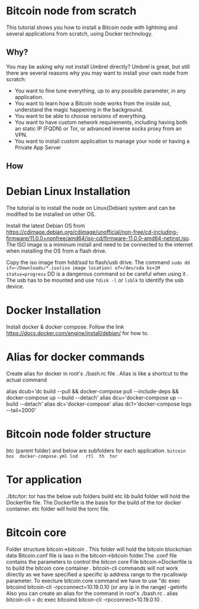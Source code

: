 # Bitcoin node from scratch

This tutorial shows you how to install a Bitcoin node with lightning and several applications from scratch, using Docker technology.

## Why?

You may be asking why not install Umbrel directly? Umbrel is great, but still there are several reasons why you may want to install your own node from scratch:

- You want to fine tune everything, up to any possible parameter, in any application.
- You want to learn how a Bitcoin node works from the inside out, understand the magic happening in the background.
- You want to be able to choose versions of everything.
- You want to have custom network requirements, including having both an static IP (FQDN) or Tor, or advanced inverse socks proxy from an VPN.
- You want to install custom application to manage your node or having a Private App Server

## How 
# Debian Linux Installation 
The tutorial is to install the node on Linux(Debian) system and can be modified to be installed on other OS.

Install the latest Debian OS from https://cdimage.debian.org/cdimage/unofficial/non-free/cd-including-firmware/11.0.0+nonfree/amd64/iso-cd/firmware-11.0.0-amd64-netinst.iso. 
The ISO image is a miminum install and need to be connected to the internet when installing the OS from a flash drive.

Copy the iso image from hdd/ssd to flash/usb drive. The command
`sudo dd if=~/Downloads/*.iso(iso image location) of=/dev/sda bs=1M status=progress`
DD is a dangerous command so be careful when using it . 
The usb has to be mounted and use `fdisk -l` or `lsblk` to identify the usb device.

# Docker Installation
Install docker & docker compose. Follow the link https://docs.docker.com/engine/install/debian/ for how to.

# Alias for docker commands 
Create alias for docker in root's ./bash.rc file . Alias is like a shortcut to the actual command

alias dcub='dc build --pull && docker-compose pull --include-deps
            && docker-compose up --build  --detach'
alias dcu='docker-compose up --build --detach'
alias dc='docker-compose'
alias dc1='docker-compose logs --tail=2000'

# Bitcoin node folder structure 
btc (parent folder) and below are subfolders for each application.
`bitcoin  bos  docker-compose.yml lnd	rtl  th  tor`

# Tor application  
./btc/tor: tor has the below sub folders
build  etc  lib
build folder will hold the Dockerfile file. The Dockerfile is the basis for the build of the tor docker container.
etc folder will hold the torrc file.

# Bitcoin core 
  Folder structure bitcoin->bitcoin . This folder will hold the bitcoin blockchian data 
  Bitcoin.conf file is laso in the bitcoin->bitcoin folder.The .conf file contains the parameters to control the bitcon core
  File bitcoin->Dockerfile is to build the bitcoin core container .
  bitcoin-cli commands will not work directly as we have specified a specific ip address range to the rpcallowip parameter.
  To execture bitcoin core command we have to use "dc exec bitcoind bitcoin-cli -rpcconnect=10.19.0.10 (or any ip in the range) -getinfo
  Also you can create an alias for the command in root's ./bash.rc . alias bitcoin-cli = dc exec bitcoind bitcon-cli -rpcconnect=10.19.0.10 .
  
 
  


